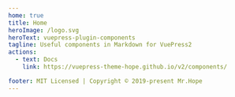 ```yaml
---
home: true
title: Home
heroImage: /logo.svg
heroText: vuepress-plugin-components
tagline: Useful components in Markdown for VuePress2
actions:
  - text: Docs
    link: https://vuepress-theme-hope.github.io/v2/components/

footer: MIT Licensed | Copyright © 2019-present Mr.Hope
---
```


<Catalog />
